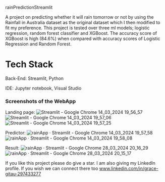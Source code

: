 rainPredictionStreamlit

A project on predicting whether it will rain tomorrow or not by using the Rainfall in Australia dataset as the original dataset which I then modified to fit my preference. This project is tested over three ml models; logistic regression, random forest classifier and XGBoost. The accuracy score of XGBoost is high (84.6%) when compared with accuracy scores of Logistic Regression and Random Forest.

# Tech Stack
Back-End: Streamlit, Python

IDE: Jupyter notebook, Visual Studio

### Screenshots of the WebApp
Landing page:
![Streamlit - Google Chrome 14_03_2024 19_56_57](https://github.com/Divinegrace05/rainPredictionStreamlit/assets/134943380/a47b700f-6cdf-477d-9b20-63d07f3bcdda)
![Streamlit - Google Chrome 14_03_2024 19_57_06](https://github.com/Divinegrace05/rainPredictionStreamlit/assets/134943380/1e225c2a-bb50-4ed4-85e3-7e49bd69f99f)
![Streamlit - Google Chrome 14_03_2024 19_57_25](https://github.com/Divinegrace05/rainPredictionStreamlit/assets/134943380/e4966f86-90ee-40c7-aa89-1859ff53b6de)

Predictor:
![rainApp · Streamlit - Google Chrome 14_03_2024 19_57_58](https://github.com/Divinegrace05/rainPredictionStreamlit/assets/134943380/8798663b-1d89-4f5f-a14e-dce8f2092b2b)
![rainApp · Streamlit - Google Chrome 14_03_2024 19_58_08](https://github.com/Divinegrace05/rainPredictionStreamlit/assets/134943380/48d96f53-a962-473a-827c-c4657a34bcdd)

Result:
![rainApp · Streamlit - Google Chrome 28_03_2024 20_16_29](https://github.com/Divinegrace05/rainPredictionStreamlit/assets/134943380/0ad33931-5439-4eb4-87f0-8fe15abf3978)
![rainApp · Streamlit - Google Chrome 28_03_2024 20_15_17](https://github.com/Divinegrace05/rainPredictionStreamlit/assets/134943380/0420b716-36e0-4848-80c4-6c2ebc2826b8)


If you like this project please do give a star. I am also giving my LinkedIn profile. If you wish we can connect there too
www.linkedin.com/in/grace-gitau-297433277

